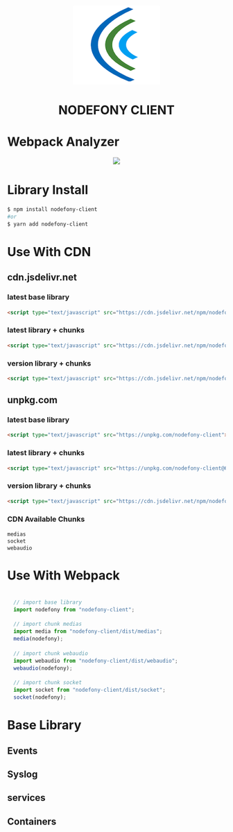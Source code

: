 
<p align="center">
  <img src="https://github.com/nodefony/nodefony/raw/master/src/nodefony/bundles/framework-bundle/Resources/public/images/nodefony-logo.png"><br>
</p>
<h1 align="center">NODEFONY CLIENT</h1>

# Webpack Analyzer

<p align="center">
  <img src="https://github.com/nodefony/nodefony-client/raw/main/tools/img/webpack.png">
</p>

# Library Install
```bash
$ npm install nodefony-client
#or
$ yarn add nodefony-client
```

# Use With CDN



## cdn.jsdelivr.net

### latest base library
```html
<script type="text/javascript" src="https://cdn.jsdelivr.net/npm/nodefony-client"></script>
```
### latest library + chunks
```html
<script type="text/javascript" src="https://cdn.jsdelivr.net/npm/nodefony-client/dist/nodefony.js?medias=true&socket=true"></script>
```
### version library + chunks
```html
<script type="text/javascript" src="https://cdn.jsdelivr.net/npm/nodefony-client@6.0.0-beta.2/dist/nodefony.js?medias=true&socket=true"></script>
```

## unpkg.com

### latest base library
```html
<script type="text/javascript" src="https://unpkg.com/nodefony-client"></script>
```
### latest library + chunks
```html
<script type="text/javascript" src="https://unpkg.com/nodefony-client@6.0.0-beta.2/dist/nodefony.js?medias=true&socket=true"></script>
```
### version library + chunks
```html
<script type="text/javascript" src="https://cdn.jsdelivr.net/npm/nodefony-client@6.0.0-beta.0/dist/nodefony.js?medias=true&socket=true"></script>
```


### CDN Available Chunks
```
medias
socket
webaudio
```

# Use With Webpack

```js

  // import base library
  import nodefony from "nodefony-client";

  // import chunk medias
  import media from "nodefony-client/dist/medias";
  media(nodefony);

  // import chunk webaudio
  import webaudio from "nodefony-client/dist/webaudio";
  webaudio(nodefony);

  // import chunk socket
  import socket from "nodefony-client/dist/socket";
  socket(nodefony);

```

# Base Library
## Events
## Syslog
## services
## Containers
